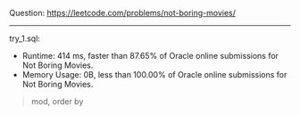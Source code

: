 Question: https://leetcode.com/problems/not-boring-movies/

---

try_1.sql:
* Runtime: 414 ms, faster than 87.65% of Oracle online submissions for Not Boring Movies.
* Memory Usage: 0B, less than 100.00% of Oracle online submissions for Not Boring Movies.

> mod, order by